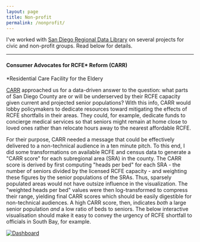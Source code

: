 ```yaml
---
layout: page
title: Non-profit
permalink: /nonprofit/
---
```


I've worked with [San Diego Regional Data Library](www.sandiegodata.org) on several projects for civic and non-profit groups. Read below for details.

---
#### Consumer Advocates for RCFE* Reform (CARR)
*Residential Care Facility for the Eldery

[CARR](https://rcfereform.org/) approached us for a data-driven answer to the question: what parts of San Diego County are or will be underserved by their RCFE capacity given current and projected senior populations? With this info, CARR would lobby policymakers to dedicate resources toward mitigating the effects of RCFE shortfalls in their areas. They could, for example, dedicate funds to concierge medical services so that seniors might remain at home close to loved ones rather than relocate hours away to the nearest affordable RCFE.

For their purpose, CARR needed a message that could be effectively delivered to a non-technical audience in a ten minute pitch. To this end, I did some transformations on available RCFE and census data to generate a "CARR score" for each subregional area (SRA) in the county. The CARR score is derived by first computing "heads per bed" for each SRA - the number of seniors divided by the licensed RCFE capacity - and weighting these figures by the senior populations of the SRAs. Thus,  sparsely populated areas would not have outsize influence in the visualization. The "weighted heads per bed" values were then log-transformed to compress their range, yielding final CARR scores which should be easily digestible for non-technical audiences. A high CARR score, then, indicates _both_ a large senior population _and_ a low ratio of beds to seniors. The below interactive visualisation should make it easy to convey the urgency of RCFE shortfall to officials in South Bay, for example.

<body>
<div class='tableauPlaceholder' id='viz1505969786994' style='position: relative'><noscript><a href='#'><img alt='Dashboard ' src='https:&#47;&#47;public.tableau.com&#47;static&#47;images&#47;CA&#47;CARRScore-SanDiegoSRAs&#47;Dashboard&#47;1_rss.png' style='border: none' /></a></noscript><object class='tableauViz'  style='display:none;'><param name='host_url' value='https%3A%2F%2Fpublic.tableau.com%2F' /> <param name='site_root' value='' /><param name='name' value='CARRScore-SanDiegoSRAs&#47;Dashboard' /><param name='tabs' value='no' /><param name='toolbar' value='yes' /><param name='static_image' value='https:&#47;&#47;public.tableau.com&#47;static&#47;images&#47;CA&#47;CARRScore-SanDiegoSRAs&#47;Dashboard&#47;1.png' /> <param name='animate_transition' value='yes' /><param name='display_static_image' value='yes' /><param name='display_spinner' value='yes' /><param name='display_overlay' value='yes' /><param name='display_count' value='yes' /></object></div>                <script type='text/javascript'>                    var divElement = document.getElementById('viz1505969786994');                    var vizElement = divElement.getElementsByTagName('object')[0];                    vizElement.style.width='100%';vizElement.style.height=(divElement.offsetWidth*0.75)+'px';                    var scriptElement = document.createElement('script');                    scriptElement.src = 'https://public.tableau.com/javascripts/api/viz_v1.js';                    vizElement.parentNode.insertBefore(scriptElement, vizElement);                </script>
</body>

